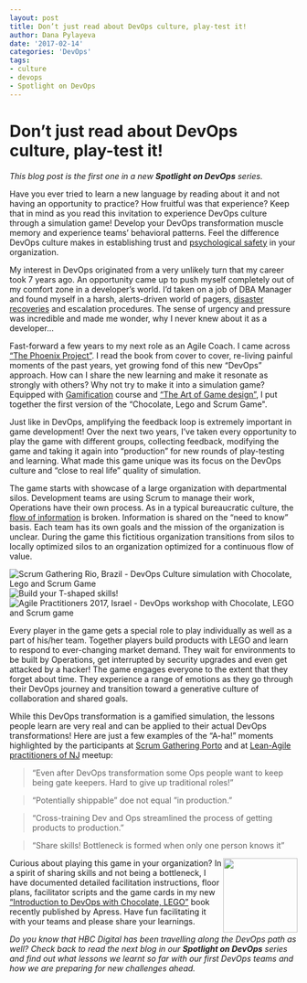 ```yaml
---
layout: post
title: Don’t just read about DevOps culture, play-test it!
author: Dana Pylayeva
date: '2017-02-14'
categories: 'DevOps'
tags:
- culture
- devops
- Spotlight on DevOps
---
```


# Don’t just read about DevOps culture, play-test it!

_This blog post is the first one in a new **Spotlight on DevOps** series._

Have you ever tried to learn a new language by reading about it and not having an opportunity to practice? How fruitful was that experience?  Keep that in mind as you read this invitation to experience DevOps culture through a simulation game!  Develop your DevOps transformation muscle memory and experience teams’ behavioral patterns.  Feel the difference DevOps culture makes in establishing trust and [psychological safety](https://en.wikipedia.org/wiki/Psychological_safety) in your organization.

My interest in DevOps originated from a very unlikely turn that my career took 7 years ago. An opportunity came up to push myself completely out of my comfort zone in a developer’s world. I’d taken on a job of DBA Manager and found myself in a harsh, alerts-driven world of pagers, [disaster recoveries](https://en.wikipedia.org/wiki/Disaster_recovery) and escalation procedures. The sense of urgency and pressure was incredible and made me wonder, why I never knew about it as a developer…

Fast-forward a few years to my next role as an Agile Coach. I came across [“The Phoenix Project”](https://www.amazon.com/Phoenix-Project-DevOps-Helping-Business/dp/0988262592). I read the book from cover to cover, re-living painful moments of the past years, yet growing fond of this new “DevOps” approach.  How can I share the new learning and make it resonate as strongly with others? Why not try to make it into a simulation game?
Equipped with [Gamification](https://www.coursera.org/learn/gamification) course and [“The Art of Game design”](https://www.amazon.com/Art-Game-Design-Book-Lenses/dp/0123694965), I put together the first version of the “Chocolate, Lego and Scrum Game". 

Just like in DevOps, amplifying the feedback loop is extremely important in game development!  Over the next two years, I’ve taken every opportunity to play the game with different groups, collecting feedback, modifying the game and taking it again into “production” for new rounds of play-testing and learning. What made this game unique was its focus on the DevOps culture and “close to real life” quality of simulation. 

The game starts with showcase of a large organization with departmental silos. Development teams are using Scrum to manage their work, Operations have their own process.  As in a typical bureaucratic culture, the [flow of information](https://www.researchgate.net/publication/261186680_The_study_of_information_flow_A_personal_journey) is broken. Information is shared on the “need to know” basis. Each team has its own goals and the mission of the organization is unclear. During the game this fictitious organization transitions from silos to locally optimized silos to an organization optimized for a continuous flow of value.

![Scrum Gathering Rio, Brazil - DevOps Culture simulation with Chocolate, Lego and Scrum Game](http://i.imgur.com/qKl4fWr.jpg?2) ![Build your T-shaped skills!](http://i.imgur.com/Q2tjPX7.jpg?1)
![Agile Practitioners 2017, Israel - DevOps workshop with Chocolate, LEGO and Scrum game](http://i.imgur.com/QcYjpZ6.png?2)

Every player in the game gets a special role to play individually as well as a part of his/her team.  Together players build products with LEGO and learn to respond to ever-changing market demand.  They wait for environments to be built by Operations, get interrupted by security upgrades and even get attacked by a hacker! The game engages everyone to the extent that they forget about time. They experience a range of emotions as they go through their DevOps journey and transition toward a generative culture of collaboration and shared goals.

While this DevOps transformation is a gamified simulation, the lessons people learn are very real and can be applied to their actual DevOps transformations!
Here are just a few examples of the “A-ha!” moments highlighted by the participants at [Scrum Gathering Porto](https://www.facebook.com/pg/Chocolate-Lego-and-Scrum-Game-Intro-to-DevOps-163199094149551/photos/?tab=album&album_id=169296690206458) and at [Lean-Agile practitioners of NJ](https://www.meetup.com/Lean-Agile-Practitioners-of-New-Jersey/events/235763877/) meetup:

> “Even after DevOps transformation some Ops people want to keep being gate keepers. Hard to give up traditional roles!”

> “Potentially shippable” doe not equal ”in production.”

> “Cross-training Dev and Ops streamlined the process of getting products to production.”

> “Share skills! Bottleneck is formed when only one person knows it”

<a href="https://www.amazon.com/Introduction-DevOps-Chocolate-LEGO-Scrum/dp/1484225643"><img src="http://i.imgur.com/vyB2Jzo.jpg" align="right" width="130"/></a>
Curious about playing this game in your organization?  In a spirit of sharing skills and not being a bottleneck, I have documented detailed facilitation instructions, floor plans, facilitator scripts and the game cards in my new [“Introduction to DevOps with Chocolate, LEGO”](https://www.amazon.com/Introduction-DevOps-Chocolate-LEGO-Scrum/dp/1484225643) book recently published by Apress.  Have fun facilitating it with your teams and please share your learnings.




_Do you know that HBC Digital has been travelling along the DevOps path as well? 
Check back to read the next blog in our **Spotlight on DevOps** series and find out what lessons we learnt so far with our first DevOps teams and how we are preparing for new challenges ahead._
